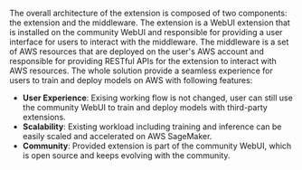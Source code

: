 The overall architecture of the extension is composed of two components: the extension and the middleware. The extension is a WebUI extension that is installed on the community WebUI and responsible for providing a user interface for users to interact with the middleware. The middleware is a set of AWS resources that are deployed on the user's AWS account and responsible for providing RESTful APIs for the extension to interact with AWS resources. The whole solution provide a seamless experience for users to train and deploy models on AWS with following features:

-   **User Experience**: Exising working flow is not changed, user can still use the community WebUI to train and deploy models with third-party extensions.
-   **Scalability**: Existing workload including training and inference can be easily scaled and accelerated on AWS SageMaker.
-   **Community**: Provided extension is part of the community WebUI, which is open source and keeps evolving with the community.

